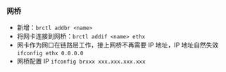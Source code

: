 ### 网桥
- 新增：`brctl addbr <name>`
- 将网卡连接到网桥：`brctl addif <name> ethx`
- 网卡作为网口在链路层工作，接上网桥不再需要 IP 地址，IP 地址自然失效 `ifconfig ethx 0.0.0.0`
- 网桥配置 IP `ifconfig brxxx xxx.xxx.xxx.xxx`